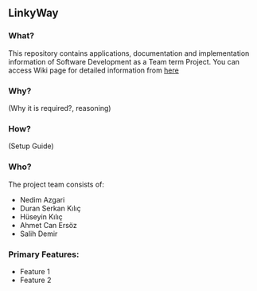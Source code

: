 ## **LinkyWay** 

### What?
 This repository contains applications, documentation and implementation information of Software Development as a Team term Project. You can access Wiki page for detailed information from [here](https://github.com/SWE-574-Spring-2018/LinkyWay/wiki)

### Why?
(Why it is required?, reasoning)

### How?
(Setup Guide)

### Who?
The project team consists of:
+ Nedim Azgari
+ Duran Serkan Kılıç
+ Hüseyin Kılıç
+ Ahmet Can Ersöz
+ Salih Demir

### Primary Features:
+ Feature 1
+ Feature 2
